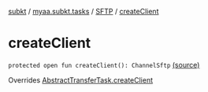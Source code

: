 [subkt](../../index.md) / [myaa.subkt.tasks](../index.md) / [SFTP](index.md) / [createClient](./create-client.md)

# createClient

`protected open fun createClient(): ChannelSftp` [(source)](https://github.com/Myaamori/SubKt/blob/0.1.4/src/main/kotlin/myaa/subkt/tasks/tasks.kt#L1969)

Overrides [AbstractTransferTask.createClient](../-abstract-transfer-task/create-client.md)

